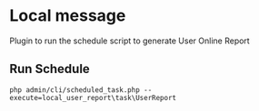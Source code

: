 # Local message

Plugin to run the schedule script to generate User Online Report

## Run Schedule
```
php admin/cli/scheduled_task.php --execute=local_user_report\task\UserReport
```